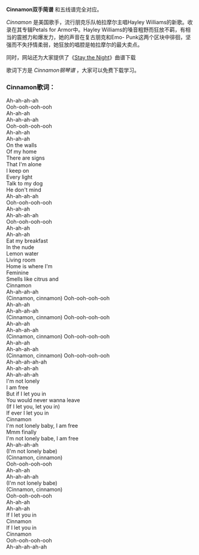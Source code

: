 

**Cinnamon双手简谱** 和五线谱完全对应。

_Cinnamon_ 是美国歌手，流行朋克乐队帕拉摩尔主唱Hayley Williams的新歌。收录在其专辑Petals for Armor中。Hayley
Williams的嗓音粗野而狂放不羁，有相当的震撼力和爆发力，她的声音在复古朋克和Emo-
Punk这两个区块中徘徊，坚强而不失抒情柔弱，她狂放的唱腔是帕拉摩尔的最大卖点。

同时，网站还为大家提供了《[Stay the Night](Music-2980-Stay-the-Night-zedd.html "Stay the
Night")》曲谱下载

歌词下方是 _Cinnamon钢琴谱_ ，大家可以免费下载学习。

### Cinnamon歌词：

Ah-ah-ah-ah  
Ooh-ooh-ooh-ooh  
Ah-ah-ah  
Ah-ah-ah-ah  
Ooh-ooh-ooh-ooh  
Ah-ah-ah  
Ah-ah-ah  
On the walls  
Of my home  
There are signs  
That I'm alone  
I keep on  
Every light  
Talk to my dog  
He don't mind  
Ah-ah-ah-ah  
Ooh-ooh-ooh-ooh  
Ah-ah-ah  
Ah-ah-ah-ah  
Ooh-ooh-ooh-ooh  
Ah-ah-ah  
Ah-ah-ah  
Eat my breakfast  
In the nude  
Lemon water  
Living room  
Home is where I'm  
Feminine  
Smells like citrus and  
Cinnamon  
Ah-ah-ah-ah  
(Cinnamon, cinnamon) Ooh-ooh-ooh-ooh  
Ah-ah-ah  
Ah-ah-ah-ah  
(Cinnamon, cinnamon) Ooh-ooh-ooh-ooh  
Ah-ah-ah  
Ah-ah-ah-ah  
(Cinnamon, cinnamon) Ooh-ooh-ooh-ooh  
Ah-ah-ah  
Ah-ah-ah-ah  
(Cinnamon, cinnamon) Ooh-ooh-ooh-ooh  
Ah-ah-ah-ah-ah  
Ah-ah-ah-ah  
Ah-ah-ah-ah  
I'm not lonely  
I am free  
But if I let you in  
You would never wanna leave  
(If I let you, let you in)  
If ever I let you in  
Cinnamon  
I'm not lonely baby, I am free  
Mmm finally  
I'm not lonely babe, I am free  
Ah-ah-ah-ah  
(I'm not lonely babe)  
(Cinnamon, cinnamon)  
Ooh-ooh-ooh-ooh  
Ah-ah-ah  
Ah-ah-ah-ah  
(I'm not lonely babe)  
(Cinnamon, cinnamon)  
Ooh-ooh-ooh-ooh  
Ah-ah-ah  
Ah-ah-ah  
If I let you in  
Cinnamon  
If I let you in  
Cinnamon  
Ooh-ooh-ooh-ooh  
Ah-ah-ah-ah-ah

